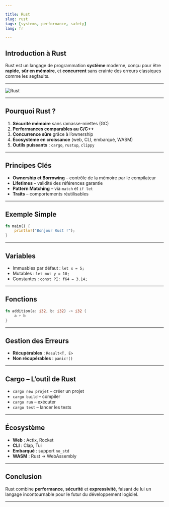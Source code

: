 ```yaml
---

title: Rust
slug: rust
tags: [systems, performance, safety]
lang: fr

---
```


## Introduction à Rust

Rust est un langage de programmation **système** moderne, conçu pour être **rapide**, **sûr en mémoire**, et **concurrent** sans crainte des erreurs classiques comme les segfaults.

---

![Rust](https://www.rust-lang.org/static/images/rust-logo-blk.svg)

---

## Pourquoi Rust ?

1. **Sécurité mémoire** sans ramasse-miettes (GC)
2. **Performances comparables au C/C++**
3. **Concurrence sûre** grâce à l’ownership
4. **Écosystème en croissance** (web, CLI, embarqué, WASM)
5. **Outils puissants** : `cargo`, `rustup`, `clippy`

---

## Principes Clés

* **Ownership et Borrowing** – contrôle de la mémoire par le compilateur
* **Lifetimes** – validité des références garantie
* **Pattern Matching** – via `match` et `if let`
* **Traits** – comportements réutilisables

---

## Exemple Simple

```rust
fn main() {
    println!("Bonjour Rust !");
}
```

---

## Variables

* Immuables par défaut : `let x = 5;`
* Mutables : `let mut y = 10;`
* Constantes : `const PI: f64 = 3.14;`

---

## Fonctions

```rust
fn addition(a: i32, b: i32) -> i32 {
    a + b
}
```

---

## Gestion des Erreurs

* **Récupérables** : `Result<T, E>`
* **Non récupérables** : `panic!()`

---

## Cargo – L’outil de Rust

* `cargo new projet` – créer un projet
* `cargo build` – compiler
* `cargo run` – exécuter
* `cargo test` – lancer les tests

---

## Écosystème

* **Web** : Actix, Rocket
* **CLI** : Clap, Tui
* **Embarqué** : support `no_std`
* **WASM** : Rust → WebAssembly

---

## Conclusion

Rust combine **performance**, **sécurité** et **expressivité**, faisant de lui un langage incontournable pour le futur du développement logiciel.

---